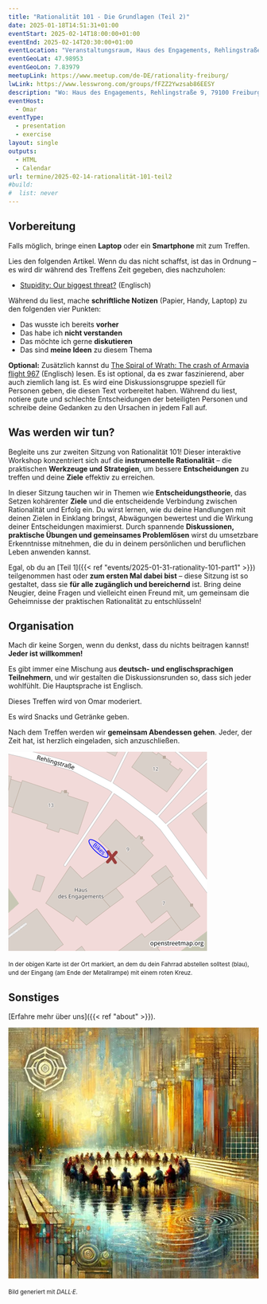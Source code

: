 ```yaml
---
title: "Rationalität 101 - Die Grundlagen (Teil 2)"
date: 2025-01-18T14:51:31+01:00
eventStart: 2025-02-14T18:00:00+01:00
eventEnd: 2025-02-14T20:30:00+01:00
eventLocation: "Veranstaltungsraum, Haus des Engagements, Rehlingstraße 9, 79100 Freiburg"
eventGeoLat: 47.98953
eventGeoLon: 7.83979
meetupLink: https://www.meetup.com/de-DE/rationality-freiburg/
lwLink: https://www.lesswrong.com/groups/fFZZ2Ywzsab86EESY
description: "Wo: Haus des Engagements, Rehlingstraße 9, 79100 Freiburg. Wann: Freitag, 14. Februar 2025 um 18:00 Uhr MEZ."
eventHost:
  - Omar
eventType:
  - presentation
  - exercise
layout: single
outputs:
  - HTML
  - Calendar
url: termine/2025-02-14-rationalität-101-teil2
#build:
#  list: never
---
```



## Vorbereitung

Falls möglich, bringe einen **Laptop** oder ein **Smartphone** mit zum Treffen.

Lies den folgenden Artikel. Wenn du das nicht schaffst, ist das in Ordnung – es wird dir während des Treffens Zeit gegeben, dies nachzuholen:

- [Stupidity: Our biggest threat?](https://onepercentrule.substack.com/p/stupidity-our-biggest-threat) (Englisch)

Während du liest, mache **schriftliche Notizen** (Papier, Handy, Laptop) zu den folgenden vier Punkten:

- Das wusste ich bereits **vorher**
- Das habe ich **nicht verstanden**
- Das möchte ich gerne **diskutieren**
- Das sind **meine Ideen** zu diesem Thema

**Optional:** Zusätzlich kannst du [The Spiral of Wrath: The crash of Armavia flight 967](https://admiralcloudberg.medium.com/the-spiral-of-wrath-the-crash-of-armavia-flight-967-c7d84541f0f7) (Englisch) lesen. Es ist optional, da es zwar faszinierend, aber auch ziemlich lang ist. Es wird eine Diskussionsgruppe speziell für Personen geben, die diesen Text vorbereitet haben. Während du liest, notiere gute und schlechte Entscheidungen der beteiligten Personen und schreibe deine Gedanken zu den Ursachen in jedem Fall auf.

## Was werden wir tun?

Begleite uns zur zweiten Sitzung von Rationalität 101! Dieser interaktive Workshop konzentriert sich auf die **instrumentelle Rationalität** – die praktischen **Werkzeuge und Strategien**, um bessere **Entscheidungen** zu treffen und deine **Ziele** effektiv zu erreichen.

In dieser Sitzung tauchen wir in Themen wie **Entscheidungstheorie**, das Setzen kohärenter **Ziele** und die entscheidende Verbindung zwischen Rationalität und Erfolg ein. Du wirst lernen, wie du deine Handlungen mit deinen Zielen in Einklang bringst, Abwägungen bewertest und die Wirkung deiner Entscheidungen maximierst. Durch spannende **Diskussionen, praktische Übungen und gemeinsames Problemlösen** wirst du umsetzbare Erkenntnisse mitnehmen, die du in deinem persönlichen und beruflichen Leben anwenden kannst.

Egal, ob du an [Teil 1]({{< ref "events/2025-01-31-rationality-101-part1" >}}) teilgenommen hast oder **zum ersten Mal dabei bist** – diese Sitzung ist so gestaltet, dass sie **für alle zugänglich und bereichernd** ist. Bring deine Neugier, deine Fragen und vielleicht einen Freund mit, um gemeinsam die Geheimnisse der praktischen Rationalität zu entschlüsseln!

## Organisation

Mach dir keine Sorgen, wenn du denkst, dass du nichts beitragen kannst! **Jeder ist willkommen!**

Es gibt immer eine Mischung aus **deutsch- und englischsprachigen Teilnehmern**, und wir gestalten die Diskussionsrunden so, dass sich jeder wohlfühlt. Die Hauptsprache ist Englisch.

Dieses Treffen wird von Omar moderiert.

Es wird Snacks und Getränke geben.

Nach dem Treffen werden wir **gemeinsam Abendessen gehen**. Jeder, der Zeit hat, ist herzlich eingeladen, sich anzuschließen.

![Ort (Veranstaltungsraum, Haus des Engagements)](/images/hde-new-building-2.png)

<small>In der obigen Karte ist der Ort markiert, an dem du dein Fahrrad abstellen solltest (blau), und der Eingang (am Ende der Metallrampe) mit einem roten Kreuz.</small>


## Sonstiges

[Erfahre mehr über uns]({{< ref "about" >}}).

![Menschen, die in einer ungewissen Welt zusammenarbeiten](cover.webp "Menschen, die in einer ungewissen Welt zusammenarbeiten")

<small>Bild generiert mit _DALL·E_.</small>